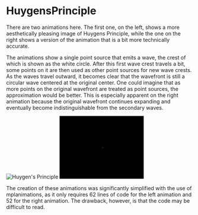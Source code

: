 # HuygensPrinciple
There are two animations here. The first one, on the left, shows a more aesthetically pleasing image of Huygens Principle, while the one on the right shows a version of the animation that is a bit more technically accurate.

The animations show a single point source that emits a wave, the crest of which is shown as the white circle. After this first wave crest travels a bit, some points on it are then used as other point sources for new wave crests. As the waves travel outward, it becomes clear that the wavefront is still a circular wave centered at the original center. One could imagine that as more points on the original wavefront are treated as point sources, the approximation would be better. This is especially apparent on the right animation because the original wavefront continues expanding and eventually become indistinguishable from the secondary waves.

<img src="HuygensPrinciple.gif" width="45%" title="Huygen's Principle"/> <img src="HuygensPrinciple2.gif" width="45%" title="Uncertainty Principle"/>

The creation of these animations was significantly simplified with the use of mplanimations, as it only requires 62 lines of code for the left animation and 52 for the right animation. The drawback, however, is that the code may be difficult to read.
